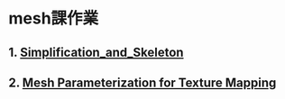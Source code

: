 # mesh課作業

## 1. [Simplification_and_Skeleton](https://github.com/j24576931000/simplification_and_skeleton)  

## 2. [Mesh Parameterization for Texture Mapping](https://github.com/j24576931000/texture)  
